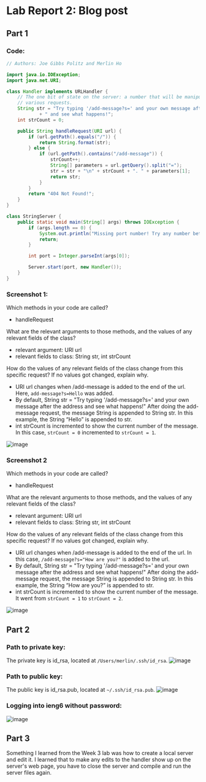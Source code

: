# **Lab Report 2: Blog post**
## Part 1
### Code:

```java
// Authors: Joe Gibbs Politz and Merlin Ho

import java.io.IOException;
import java.net.URI;

class Handler implements URLHandler {
    // The one bit of state on the server: a number that will be manipulated by
    // various requests.
    String str = "Try typing '/add-message?s=' and your own message after the address"
            + " and see what happens!";
    int strCount = 0;

    public String handleRequest(URI url) {
        if (url.getPath().equals("/")) {
            return String.format(str);
        } else {
            if (url.getPath().contains("/add-message")) {
                strCount++;
                String[] parameters = url.getQuery().split("=");
                str = str + "\n" + strCount + ". " + parameters[1];
                return str;
            }
        }
        return "404 Not Found!";
    }
}

class StringServer {
    public static void main(String[] args) throws IOException {
        if (args.length == 0) {
            System.out.println("Missing port number! Try any number between 1024 to 49151");
            return;
        }

        int port = Integer.parseInt(args[0]);

        Server.start(port, new Handler());
    }
}
```

### Screenshot 1:

Which methods in your code are called?

- handleRequest

What are the relevant arguments to those methods, and the values of any relevant fields of the class?

- relevant argument: URI url
- relevant fields to class: String str, int strCount

How do the values of any relevant fields of the class change from this specific request? If no values got changed, explain why.

- URI url changes when /add-message is added to the end of the url. Here, `add-message?s=Hello` was added.
- By default, String str = "Try typing '/add-message?s=' and your own message after the address and see what happens!" After doing the add-message request, the message String is appended to String str. In this example, the String “Hello” is appended to str.
- int strCount is incremented to show the current number of the message. In this case, `strCount = 0` incremented to `strCount = 1`.

![image](https://media.discordapp.net/attachments/1165737971237011628/1165738113902071938/Screenshot_2023-10-21_at_15.png?ex=6547f138&is=65357c38&hm=17b23587ecf0ae1afb5f491d948efce1ae18afcaf01116f56ac1d3ee783998a8&=&width=1480&height=832)

### Screenshot 2

Which methods in your code are called?

- handleRequest

What are the relevant arguments to those methods, and the values of any relevant fields of the class?

- relevant argument: URI url
- relevant fields to class: String str, int strCount

How do the values of any relevant fields of the class change from this specific request? If no values got changed, explain why.

- URI url changes when /add-message is added to the end of the url. In this case, `/add-message?s="How are you?"` is added to the url.
- By default, String str = "Try typing '/add-message?s=' and your own message after the address and see what happens!" After doing the add-message request, the message String is appended to String str. In this example, the String “How are you?” is appended to str.
- int strCount is incremented to show the current number of the message. It went from `strCount = 1` to `strCount = 2`.

![image](https://media.discordapp.net/attachments/1165737971237011628/1165738146709901403/Screenshot_2023-10-21_at_15.png?ex=6547f140&is=65357c40&hm=484dcdd50ccab0af1358bcd928874db486f69ecc1b84c48471fdd09ba76e6f31&=&width=1480&height=832)

## Part 2

### Path to private key:
The private key is id_rsa, located at `/Users/merlin/.ssh/id_rsa`.
![image](https://media.discordapp.net/attachments/1165737971237011628/1165747403505283233/image.png?ex=6547f9df&is=653584df&hm=0348f77db64416917e5ab7cb7d9a837f945268c8e29c410330d602e865cb1929&=&width=1480&height=142)

### Path to public key:
The public key is id_rsa.pub, located at `~/.ssh/id_rsa.pub`.
![image](https://media.discordapp.net/attachments/1165737971237011628/1165747403505283233/image.png?ex=6547f9df&is=653584df&hm=0348f77db64416917e5ab7cb7d9a837f945268c8e29c410330d602e865cb1929&=&width=1480&height=142)

### Logging into ieng6 without password:

![image](https://media.discordapp.net/attachments/1165737971237011628/1165738215957872670/Untitled.png?ex=6547f151&is=65357c51&hm=afc0802aad10788c86e35bc44e4aa82dfb2f527681bad240e41f72cb02514230&=&width=1480&height=660)

## Part 3

Something I learned from the Week 3 lab was how to create a local server and edit it. I learned that to make any edits to the handler show up on the server's web page, you have to close the server and compile and run the server files again.




